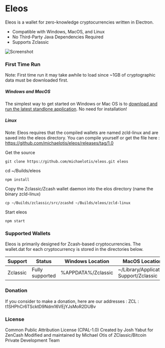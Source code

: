 # Eleos

Eleos is a wallet for zero-knowledge cryptocurrencies written in Electron. 

  - Compatible with Windows, MacOS, and Linux
  - No Third-Party Java Dependencies Required
  - Supports Zclassic

![Screenshot](https://i.imgur.com/hyvrCpX.jpg)

### First Time Run
Note: First time run it may take awhile to load since ~1GB of cryptographic data must be downloaded first.

##### Windows and MacOS
The simplest way to get started on Windows or Mac OS is to [download and run the latest standlone application](https://github.com/michaelotis/eleos/releases). No need for installation!

##### Linux
Note: Eleos requires that the compiled wallets are named zcld-linux and are saved into the eleos directory.
You can compile yourself or get the file here : https://github.com/michaelotis/eleos/releases/tag/1.0

Get the source
```
git clone https://github.com/michaelotis/eleos.git eleos
```
cd ~/Builds/eleos
```
npm install 
```
Copy the Zclassic/Zcash wallet daemon into the elos directory (name the binary zcld-linux)
```
cp ~/Builds/zclassic/src/zcashd ~/Builds/eleos/zcld-linux
```
Start eleos
```
npm start
```


### Supported Wallets

Eleos is primarily designed for Zcash-based cryptocurrencies. The wallet.dat for each cryptocurrency is stored in the directories below.

| Support | Status | Windows Location | MacOS Location |
| ------ | ------ | ------ | ------ |
| Zclassic | Fully supported | %APPDATA%/Zclassic | ~/Library/Application Support/Zclassic |


### Donation
If you consider to make a donation, here are our addresses :
ZCL : t1SHPhCr6TScktD9Ndm16VEjYJsMoR2DUBv

### License
Common Public Attribution License (CPAL-1.0)
Created by Josh Yabut for ZenCash
Modified and maintained by Michael Otis of ZClassic/Bitcoin Private Development Team
